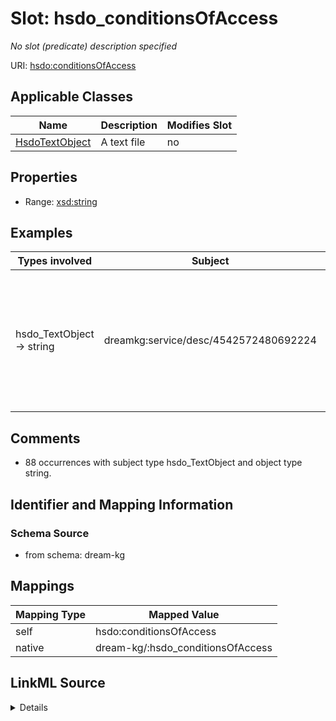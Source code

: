 

# Slot: hsdo_conditionsOfAccess


_No slot (predicate) description specified_





URI: [hsdo:conditionsOfAccess](http://schema.org/conditionsOfAccess)



<!-- no inheritance hierarchy -->





## Applicable Classes

| Name | Description | Modifies Slot |
| --- | --- | --- |
| [HsdoTextObject](../classes/HsdoTextObject.md) | A text file |  no  |







## Properties

* Range: [xsd:string](xsd:string)






## Examples

| Types involved | Subject | Predicate | Object |
| --- | --- | --- | --- |
| hsdo_TextObject → string | dreamkg:service/desc/4542572480692224 | hsdo:conditionsOfAccess | Must have Medical Assistance (Medicaid). This program helps people who are 13 to 19 years old. |


## Comments

* 88 occurrences with subject type hsdo_TextObject and object type string.

## Identifier and Mapping Information







### Schema Source


* from schema: dream-kg




## Mappings

| Mapping Type | Mapped Value |
| ---  | ---  |
| self | hsdo:conditionsOfAccess |
| native | dream-kg/:hsdo_conditionsOfAccess |




## LinkML Source

<details>
```yaml
name: hsdo_conditionsOfAccess
description: No slot (predicate) description specified
comments:
- 88 occurrences with subject type hsdo_TextObject and object type string.
examples:
- description: hsdo_TextObject → string
  object:
    example_object: Must have Medical Assistance (Medicaid). This program helps people
      who are 13 to 19 years old.
    example_object_type: string
    example_predicate: hsdo:conditionsOfAccess
    example_subject: dreamkg:service/desc/4542572480692224
    example_subject_type: hsdo_TextObject
from_schema: dream-kg
rank: 1000
slot_uri: hsdo:conditionsOfAccess
alias: hsdo_conditionsOfAccess
domain_of:
- hsdo_TextObject
range: string

```
</details>